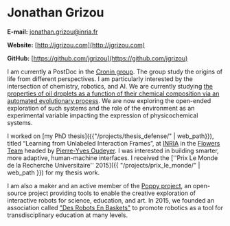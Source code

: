 # Jonathan Grizou

**E-mail:** <a href="mailto:jonathan.grizou@inria.fr">jonathan.grizou@inria.fr</a>

**Website:** [http://jgrizou.com](http://jgrizou.com)

**GitHub:** [https://github.com/jgrizou](https://github.com/jgrizou)

<!-- I am an independent thinker capable of undertaking hard tasks without hesitation. I learn quickly new methodologies and I often put forward innovative ideas. -->

I am currently a PostDoc in the [Cronin group](http://www.chem.gla.ac.uk/cronin/). The group study the origins of life from different perspectives. I am particularly interested by the intersection of chemistry, robotics, and AI. We are currently studying [the properties of oil droplets as a function of their chemical composition via an automated evolutionary process](http://www.nature.com/ncomms/2014/141208/ncomms6571/full/ncomms6571.html). We are now exploring the open-ended exploration of such systems and the role of the environment as an experimental variable impacting the expression of physicochemical systems.

I worked on [my PhD thesis]({{"/projects/thesis_defense/" | web_path}}), titled “Learning from Unlabeled Interaction Frames”, at [INRIA](http://www.inria.fr/) in the [Flowers Team](http://flowers.inria.fr/) headed by [Pierre-Yves Oudeyer](http://www.pyoudeyer.com/). I was interested in building smarter, more adaptive, human-machine interfaces. I received the [''Prix Le Monde de la Recherche Universitaire'' 2015]({{ "/projects/prix_le_monde/" | web_path }}) for my thesis work.

I am also a maker and an active member of the [Poppy project](https://www.poppy-project.org/), an open-source project providing tools to enable the creative exploration of interactive robots for science, education, and art. In 2015, we founded an association called ["Des Robots En Baskets"](https://github.com/desrobotsenbaskets/docs) to promote robotics as a tool for transdisciplinary education at many levels.
